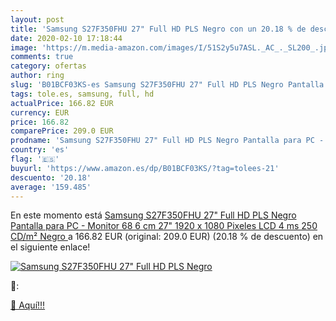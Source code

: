 ```yaml
---
layout: post
title: 'Samsung S27F350FHU 27" Full HD PLS Negro con un 20.18 % de descuento'
date: 2020-02-10 17:18:44
image: 'https://m.media-amazon.com/images/I/51S2y5u7ASL._AC_._SL200_.jpg'
comments: true
category: ofertas
author: ring
slug: 'B01BCF03KS-es Samsung S27F350FHU 27" Full HD PLS Negro Pantalla para PC...'
tags: tole.es, samsung, full, hd
actualPrice: 166.82 EUR
currency: EUR
price: 166.82
comparePrice: 209.0 EUR
prodname: 'Samsung S27F350FHU 27" Full HD PLS Negro Pantalla para PC - Monitor  68 6 cm  27"   1920 x 1080 Pixeles  LCD  4 ms  250 CD/m²  Negro '
country: 'es'
flag: '🇪🇸'
buyurl: 'https://www.amazon.es/dp/B01BCF03KS/?tag=tolees-21'
descuento: '20.18'
average: '159.485'
---
```


En este momento está [Samsung S27F350FHU 27" Full HD PLS Negro Pantalla para PC - Monitor  68 6 cm  27"   1920 x 1080 Pixeles  LCD  4 ms  250 CD/m²  Negro ](https://www.amazon.es/dp/B01BCF03KS/?tag=tolees-21) a 166.82 EUR (original: 209.0 EUR) (20.18 %  de descuento) en el siguiente enlace!

[![Samsung S27F350FHU 27" Full HD PLS Negro](https://m.media-amazon.com/images/I/51S2y5u7ASL._AC_._SL200_.jpg)](https://www.amazon.es/dp/B01BCF03KS/?tag=tolees-21)

🔎:


[🛒 Aquí!!!](https://www.amazon.es/dp/B01BCF03KS/?tag=tolees-21)

